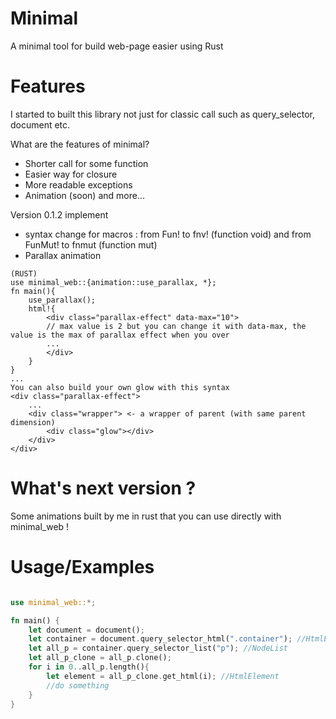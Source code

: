 # Minimal
A minimal tool for build web-page easier using Rust

# Features
I started to built this library not just for classic call such as query_selector, document etc.

What are the features of minimal?

- Shorter call for some function
- Easier way for closure
- More readable exceptions
- Animation (soon)
and more...

Version 0.1.2 implement

- syntax change for macros : from Fun! to fnv! (function void) and from FunMut! to fnmut (function mut)
- Parallax animation

```
(RUST)
use minimal_web::{animation::use_parallax, *};
fn main(){
    use_parallax();
    html!{
        <div class="parallax-effect" data-max="10">
        // max value is 2 but you can change it with data-max, the value is the max of parallax effect when you over
        ...
        </div>
    }
}
...
You can also build your own glow with this syntax
<div class="parallax-effect">
    ...
    <div class="wrapper"> <- a wrapper of parent (with same parent dimension)
        <div class="glow"></div>
    </div>
</div>
```
# What's next version ?
Some animations built by me in rust that you can use directly with minimal_web !

# Usage/Examples

```RUST

use minimal_web::*;

fn main() {
    let document = document();
    let container = document.query_selector_html(".container"); //HtmlElement
    let all_p = container.query_selector_list("p"); //NodeList
    let all_p_clone = all_p.clone();
    for i in 0..all_p.length(){
        let element = all_p_clone.get_html(i); //HtmlElement
        //do something
    }
}
```
